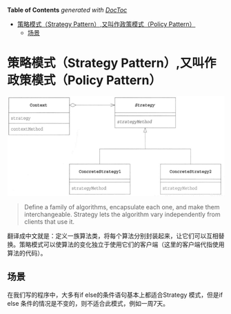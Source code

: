 <!-- START doctoc generated TOC please keep comment here to allow auto update -->
<!-- DON'T EDIT THIS SECTION, INSTEAD RE-RUN doctoc TO UPDATE -->
**Table of Contents**  *generated with [DocToc](https://github.com/thlorenz/doctoc)*

- [策略模式（Strategy Pattern）,又叫作政策模式（Policy Pattern）](#%E7%AD%96%E7%95%A5%E6%A8%A1%E5%BC%8Fstrategy-pattern%E5%8F%88%E5%8F%AB%E4%BD%9C%E6%94%BF%E7%AD%96%E6%A8%A1%E5%BC%8Fpolicy-pattern)
  - [场景](#%E5%9C%BA%E6%99%AF)

<!-- END doctoc generated TOC please keep comment here to allow auto update -->

# 策略模式（Strategy Pattern）,又叫作政策模式（Policy Pattern）
![](process.png)

> Define a family of algorithms, encapsulate each one, and make them interchangeable. Strategy lets the algorithm vary independently from clients that use it.

翻译成中文就是：定义一族算法类，将每个算法分别封装起来，让它们可以互相替换。策略模式可以使算法的变化独立于使用它们的客户端（这里的客户端代指使用算法的代码）。


## 场景

在我们写的程序中，大多有if else的条件语句基本上都适合Strategy 模式，但是if else 条件的情况是不变的，则不适合此模式，例如一周7天。